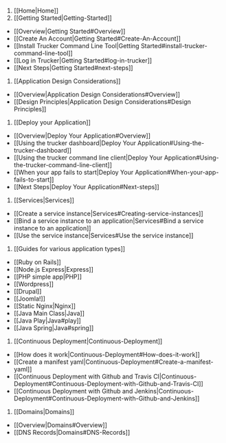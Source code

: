1. [[Home|Home]]
1. [[Getting Started|Getting-Started]]
  * [[Overview|Getting Started#Overview]]
  * [[Create An Account|Getting Started#Create-An-Account]]
  * [[Install Trucker Command Line Tool|Getting Started#install-trucker-command-line-tool]]
  * [[Log in Trucker|Getting Started#log-in-trucker]]
  * [[Next Steps|Getting Started#next-steps]]
1. [[Application Design Considerations]]
  * [[Overview|Application Design Considerations#Overview]]
  * [[Design Principles|Application Design Considerations#Design Principles]]
1. [[Deploy your Application]]
  * [[Overview|Deploy Your Application#Overview]]
  * [[Using the trucker dashboard|Deploy Your Application#Using-the-trucker-dashboard]]
  * [[Using the trucker command line client|Deploy Your Application#Using-the-trucker-command-line-client]]
  * [[When your app fails to start|Deploy Your Application#When-your-app-fails-to-start]]
  * [[Next Steps|Deploy Your Application#Next-steps]]
1. [[Services|Services]]
  * [[Create a service instance|Services#Creating-service-instances]]
  * [[Bind a service instance to an application|Services#Bind a service instance to an application]]
  * [[Use the service instance|Services#Use the service instance]]
1. [[Guides for various application types]]
  * [[Ruby on Rails]]
  * [[Node.js Express|Express]]
  * [[PHP simple app|PHP]] 
  * [[Wordpress]]
  * [[Drupal]]
  * [[Joomla!]]
  * [[Static Nginx|Nginx]]
  * [[Java Main Class|Java]]
  * [[Java Play|Java#play]]
  * [[Java Spring|Java#spring]]
1. [[Continuous Deployment|Continuous-Deployment]]
  * [[How does it work|Continuous-Deployment#How-does-it-work]]
  * [[Create a manifest yaml|Continuous-Deployment#Create-a-manifest-yaml]]
  * [[Continuous Deployment with Github and Travis CI|Continuous-Deployment#Continuous-Deployment-with-Github-and-Travis-CI]]
  * [[Continuous Deployment with Github and Jenkins|Continuous-Deployment#Continuous-Deployment-with-Github-and-Jenkins]]
1. [[Domains|Domains]]
  * [[Overview|Domains#Overview]]
  * [[DNS Records|Domains#DNS-Records]]
